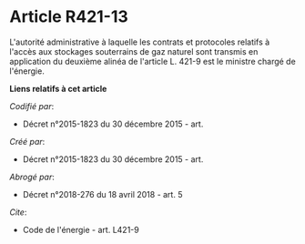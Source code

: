 # Article R421-13

L'autorité administrative à laquelle les contrats et protocoles relatifs à l'accès aux stockages souterrains de gaz naturel
sont transmis en application du deuxième alinéa de l'article L. 421-9 est le ministre chargé de l'énergie.

**Liens relatifs à cet article**

_Codifié par_:

  - Décret n°2015-1823 du 30 décembre 2015 - art.

_Créé par_:

  - Décret n°2015-1823 du 30 décembre 2015 - art.

_Abrogé par_:

  - Décret n°2018-276 du 18 avril 2018 - art. 5

_Cite_:

  - Code de l'énergie - art. L421-9
